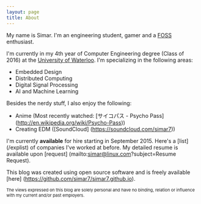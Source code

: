 ```yaml
---
layout: page
title: About
---
```


My name is Simar. I'm an engineering student, gamer and a [FOSS](http://en.wikipedia.org/wiki/Free_and_open-source_software) enthusiast.

I'm currently in my 4th year of Computer Engineering degree (Class of 2016) at the [University of Waterloo](http://uwaterloo.ca). I'm specializing in the following areas:

* Embedded Design
* Distributed Computing
* Digital Signal Processing
* AI and Machine Learning

Besides the nerdy stuff, I also enjoy the following:

* Anime (Most recently watched: [サイコパス - Psycho Pass] (http://en.wikipedia.org/wiki/Psycho-Pass))
* Creating EDM ([SoundCloud] (https://soundcloud.com/simar7))

I'm currently **available** for hire starting in September 2015. Here's a [list] (/explist) of companies I've worked at before. My detailed resume is available upon [request] (mailto:simar@linux.com?subject=Resume Request).

This blog was created using open source software and is freely available [here] (https://github.com/simar7/simar7.github.io).

<div class="message" style="font-size:11px">
  The views expressed on this blog are solely personal and have no binding, relation or influence with my current and/or past employers.
</div>
